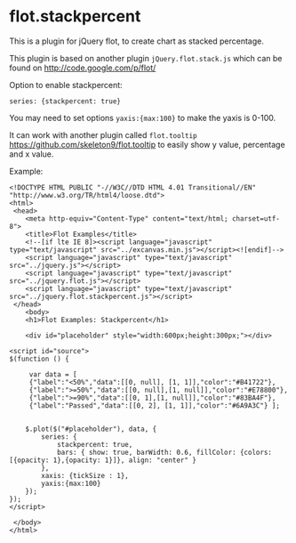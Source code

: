 flot.stackpercent
=================

This is a plugin for jQuery flot, to create chart as stacked percentage.

This plugin is based on another plugin `jQuery.flot.stack.js` which can be found on <http://code.google.com/p/flot/>

Option to enable stackpercent:

```
series: {stackpercent: true}
```

You may need to set options `yaxis:{max:100}` to make the yaxis is 0-100.

It can work with another plugin called `flot.tooltip` <https://github.com/skeleton9/flot.tooltip> to easily show y value, percentage and x value.

Example:
```
<!DOCTYPE HTML PUBLIC "-//W3C//DTD HTML 4.01 Transitional//EN" "http://www.w3.org/TR/html4/loose.dtd">
<html>
 <head>
    <meta http-equiv="Content-Type" content="text/html; charset=utf-8">
    <title>Flot Examples</title>
    <!--[if lte IE 8]><script language="javascript" type="text/javascript" src="../excanvas.min.js"></script><![endif]-->
    <script language="javascript" type="text/javascript" src="../jquery.js"></script>
    <script language="javascript" type="text/javascript" src="../jquery.flot.js"></script>
    <script language="javascript" type="text/javascript" src="../jquery.flot.stackpercent.js"></script>
 </head>
    <body>
    <h1>Flot Examples: Stackpercent</h1>

    <div id="placeholder" style="width:600px;height:300px;"></div>

<script id="source">
$(function () {

     var data = [
     {"label":"<50%","data":[[0, null], [1, 1]],"color":"#B41722"},
     {"label":">=50%","data":[[0, null],[1, null]],"color":"#E78800"},
     {"label":">=90%","data":[[0, 1],[1, null]],"color":"#83BA4F"},
     {"label":"Passed","data":[[0, 2], [1, 1]],"color":"#6A9A3C"} ];


    $.plot($("#placeholder"), data, {
        series: {
            stackpercent: true,
            bars: { show: true, barWidth: 0.6, fillColor: {colors:[{opacity: 1},{opacity: 1}]}, align: "center" }
        },
        xaxis: {tickSize : 1},
        yaxis:{max:100}
    });
});
</script>

 </body>
</html>
```